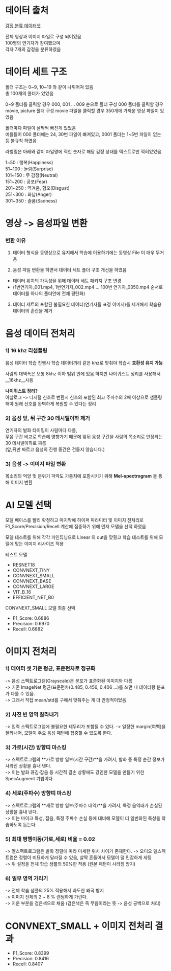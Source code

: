 # 데이터 출처
[감정 분류 데이터셋](https://aihub.or.kr/aihubdata/data/view.do?currMenu=115&topMenu=100&dataSetSn=259)   

전체 영상과 이미지 파일로 구성 되어있음   
100명의 연기자가 참여했으며  
각자 7개의 감정을 분류하였음


# 데이터 세트 구조 
폴더 구조는 0~9, 10~19 와 같이 나위어져 있음   
총 100개의 폴더가 있었음

0~9 폴더를 클릭할 경우 000, 001 ... 009 순으로 폴더 구성
000 폴더를 클릭할 경우 movie, picture 폴더 구성
movie 파일을 클릭할 경우 350개에 가까운 영상 파일이 있었음

폴더마다 파일이 살짝씩 빠진게 있었음   
예를들어 000 폴더에는 24, 30번 파일이 빠져있고,
0001 폴더는 1~5번 파일이 없는 등 불규칙 하였음  

라벨링은 아래와 같이 파일명에 적힌 숫자로 해당 감정 상태를 
텍스트로만 적혀있었음 

1~50 : 행복(Happiness)   
51~100 : 놀람(Surprise)   
101~150 : 무 감정(Neutral)   
151~200 : 공포(Fear)   
201~250 : 역겨움, 혐오(Disgust)   
251~300 : 화남(Anger)   
301~350 : 슬픔(Sadness)

# 영상 -> 음성파일 변환

### 변환 이유
1. 데이터 형식을 동영상으로 유지해서 학습에 이용하기에는 동영상 File 이 매우 무거움

2. 음성 파일 변환을 하면서 데이터 세트 폴더 구조 개선을 하였음
- 데이터 위치의 가독성을 위해 데이터 세트 패키지 구조 변경
- (1번연기자_001.mp4, 1번연기자_002.mp4 ... 100번 연기자_0350.mp4 순서로 데이터를 하나의 폴더안에 전체 평탄화)
3. 데이터 세트의 포함된 불필요한 데이터(연기자들 표정 이미지)를 제거해서 학습용 데이터의 혼란을 제거

       
# 음성 데이터 전처리

### 1) 16 khz 리샘플링

음성 데이터 학습 진행시 학습 데이터끼리 같은 khz로 맞춰야 학습시 __호환성 유지 가능__

사람의 대역폭은 보통 8khz 이하 범위 안에 있음 하지만 나이퀴스트 정리를 사용해서 __16khz__사용

__나이퀴스트 정리?__   
아날로그 -> 디지털 신호로 변환시 신호의 포함된 최고 주파수의 2배 이상으로 샘플링 해야 원래 신호를 완벽하게 복원할 수 있다는 정리 

### 2) 음성 앞, 뒤 구간 30 데시벨이하 제거
연기자의 발화 타이밍이 사람마다 다름,   
무음 구간 비교로 학습에 영향가기 때문에 앞뒤 음성 구간을 사람의 목소리로 인정되는 30 데시벨이하로 짜름   
(앞,뒤만 짜르고 음성의 진행 중간은 건들지 않습니다.)

### 3) 음성 -> 이미지 파일 변환 
목소리의 억양 및 분위기 파악도 가중치에 포함시키기 위해 __Mel-spectrogram__ 을 통해 이미지 변환

# AI 모델 선택

모델 베이스를 빨리 확정하고 마지막에 하이퍼 파라미터 및 이미지 전처리로 F1_Score/Precision/Recell 계산에 집중하기 위해 먼저 모델을 선택 하였음

모델 테스트를 위해 각각 파인튜닝으로 Linear 의 out을 맞췄고 학습 테스트를 위해 모델에 맞는 이미지 리사이즈 적용 

테스트 모델 
- RESNET18 
- CONVNEXT_TINY
- CONVNEXT_SMALL
- CONVNEXT_BASE
- CONVNEXT_LARGE
- VIT_B_16
- EFFICIENT_NET_B0

CONVNEXT_SMALL 모델 최종 선택 
- F1_Score: 0.6886
- Precision: 0.6970
- Recell: 0.6882


# 이미지 전처리

### 1) 데이터 셋 기준 평균, 표준편차로 정규화
-> 음성 스펙트로그램(Grayscale)은 분포가 표준화된 이미지와 다름   
-> 기존 ImageNet 평균/표준편차(0.485, 0.456, 0.406 …)를 쓰면 내 데이터랑 분포가 다를 수 있음.   
-> 그래서 직접 mean/std를 구해서 맞춰주는 게 더 안정적이었음

### 2) 사진 빈 영역 잘라내기 
-> 입력 스펙트로그램에 불필요한 테두리가 포함될 수 있다.
-> 일정한 margin(여백)을 잘라내어, 모델이 주요 음성 패턴에 집중할 수 있도록 한다. 

### 3) 가로(시간) 방향띠 마스킹
-> 스펙트로그램의 **가로 방향 일부(시간 구간)**을 가려서, 발화 중 특정 순간 정보가 사라진 상황을 흉내 낸다.   
-> 이는 발화 끊김·잡음 등 시간적 결손 상황에도 강인한 모델을 만들기 위한 SpecAugment 기법이다.

### 4) 세로(주파수) 방향띠 마스킹
-> 스펙트로그램의 **세로 방향 일부(주파수 대역)**을 가려서, 특정 음역대가 손실된 상황을 흉내 낸다.   
-> 이는 마이크 특성, 잡음, 특정 주파수 손실 등에 대비해 모델이 더 일반화된 특성을 학습하도록 돕는다.


### 5) 최대 평행이동(가로,세로) 비율 = 0.02   
-> 멜스펙트로그램은 발화 정렬에 따라 미세한 위치 차이가 존재한다.
-> 오디오 멜스펙트럼은 정렬이 미묘하게 달라질 수 있음, 살짝 흔들어서 모델이 덜 민감하게 세팅   
-> 위 설정을 전체 학습 샘플의 50%만 적용 (원본 패턴이 사라짐 방지)   

### 6) 일부 영역 가리기   
-> 전체 학습 샘플의 25% 적용해서 과도한 왜곡 방지   
-> 이미지 전체의 2 ~ 8 % 랜덤하게 가린다.    
-> 지운 부분을 검은색으로 채움 (검은색은 즉 무음이라는 뜻 -> 음성 공백으로 처리)   

# CONVNEXT_SMALL + 이미지 전처리 결과
- F1_Score: 0.8399
- Precision: 0.8416
- Recell: 0.8407
